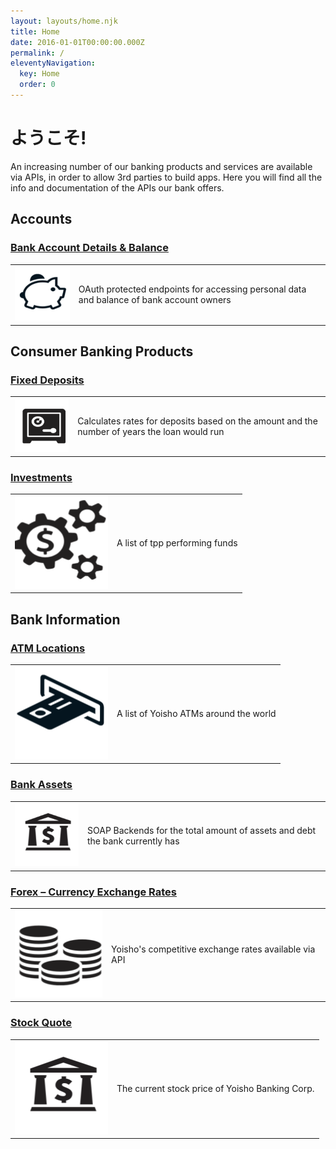 ```yaml
---
layout: layouts/home.njk
title: Home
date: 2016-01-01T00:00:00.000Z
permalink: /
eleventyNavigation:
  key: Home
  order: 0
---
```

# ようこそ!

An increasing number of our banking products and services are available via APIs, in order to allow 3rd parties to build apps. Here you will find all the info and documentation of the APIs our bank offers.

## Accounts

### [Bank Account Details & Balance](/apis/account.html)

|     |                                                                                          |
| --- | ---------------------------------------------------------------------------------------- |
| ![](/static/img/i2.png)| OAuth protected endpoints for accessing personal data and balance of bank account owners |

## Consumer Banking Products

### [Fixed Deposits](./deposits.md)

|                                       |                                                                                              |
| ------------------------------------- | -------------------------------------------------------------------------------------------- |
| ![](/static/img/i7.png) | Calculates rates for deposits based on the amount and the number of years the loan would run |

### [Investments](./invest.md)

|                                       |                                |
| ------------------------------------- | ------------------------------ |
| ![](/static/img/i8.png) | A list of tpp performing funds |

## Bank Information

### [ATM Locations](./atm.md)

|                                       |                                        |
| ------------------------------------- | -------------------------------------- |
| ![](/static/img/i6.png) | A list of Yoisho ATMs around the world |

### [Bank Assets](./assets.md)

|                                       |                                                                              |
| ------------------------------------- | ---------------------------------------------------------------------------- |
| ![](/static/img/i3.png) | SOAP Backends for the total amount of assets and debt the bank currently has |

### [Forex – Currency Exchange Rates](./currency.md)

|                                       |                                                       |
| ------------------------------------- | ----------------------------------------------------- |
| ![](/static/img/i4.png) | Yoisho's competitive exchange rates available via API |

### [Stock Quote](./quote.md)

|                                       |                                                 |
| ------------------------------------- | ----------------------------------------------- |
| ![](/static/img/i3.png) | The current stock price of Yoisho Banking Corp. |